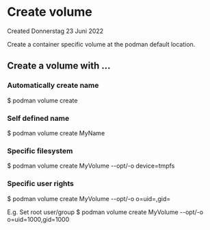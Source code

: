 # Create volume
Created Donnerstag 23 Juni 2022

Create a container specific volume at the podman default location.

Create a volume with ...
------------------------

### A**utomatically create name**
$ podman volume create

### S**elf defined name**
$ podman volume create MyName

### S**pecific filesystem**
$ podman volume create MyVolume --opt/-o device=tmpfs

### Specific user rights
$ podman volume create MyVolume --opt/-o o=uid=<User ID>,gid=<Group ID>

E.g. Set root user/group
$ podman volume create MyVolume --opt/-o o=uid=1000,gid=1000

